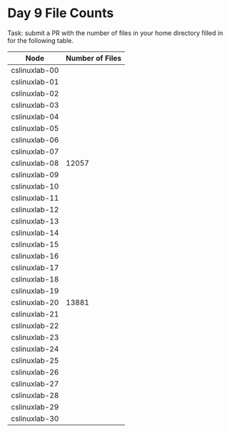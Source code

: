 # Day 9 File Counts

Task: submit a PR with the number of files in your home directory filled in for
the following table.

| Node          | Number of Files |
| ------------- | --------------- |
| cslinuxlab-00 |                 |
| cslinuxlab-01 |                 |
| cslinuxlab-02 |                 |
| cslinuxlab-03 |                 |
| cslinuxlab-04 |                 |
| cslinuxlab-05 |                 |
| cslinuxlab-06 |                 |
| cslinuxlab-07 |                 |
| cslinuxlab-08 | 12057           |
| cslinuxlab-09 |                 |
| cslinuxlab-10 |                 |
| cslinuxlab-11 |                 |
| cslinuxlab-12 |                 |
| cslinuxlab-13 |                 |
| cslinuxlab-14 |                 |
| cslinuxlab-15 |                 |
| cslinuxlab-16 |                 |
| cslinuxlab-17 |                 |
| cslinuxlab-18 |                 |
| cslinuxlab-19 |                 |
| cslinuxlab-20 | 13881           |
| cslinuxlab-21 |                 |
| cslinuxlab-22 |                 |
| cslinuxlab-23 |                 |
| cslinuxlab-24 |                 |
| cslinuxlab-25 |                 |
| cslinuxlab-26 |                 |
| cslinuxlab-27 |                 |
| cslinuxlab-28 |                 |
| cslinuxlab-29 |                 |
| cslinuxlab-30 |                 |

